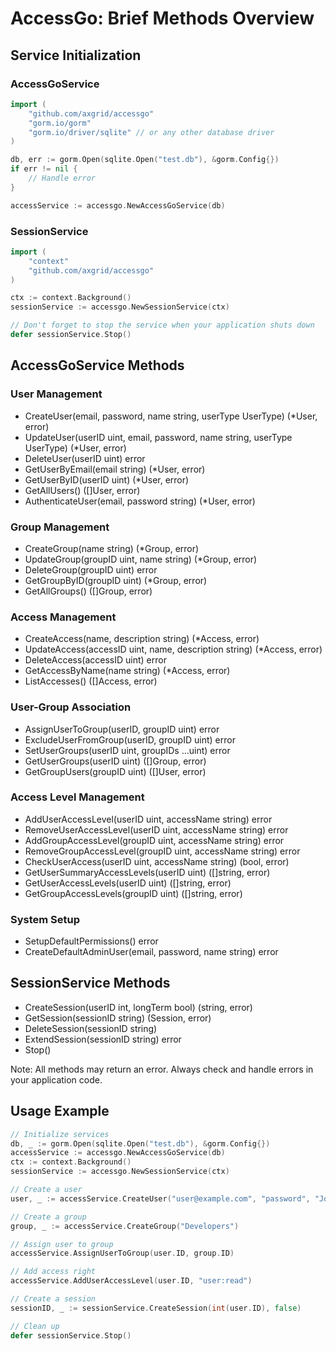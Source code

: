 # AccessGo: Brief Methods Overview

## Service Initialization

### AccessGoService
```go
import (
    "github.com/axgrid/accessgo"
    "gorm.io/gorm"
    "gorm.io/driver/sqlite" // or any other database driver
)

db, err := gorm.Open(sqlite.Open("test.db"), &gorm.Config{})
if err != nil {
    // Handle error
}

accessService := accessgo.NewAccessGoService(db)
```

### SessionService
```go
import (
    "context"
    "github.com/axgrid/accessgo"
)

ctx := context.Background()
sessionService := accessgo.NewSessionService(ctx)

// Don't forget to stop the service when your application shuts down
defer sessionService.Stop()
```

## AccessGoService Methods

### User Management
- CreateUser(email, password, name string, userType UserType) (*User, error)
- UpdateUser(userID uint, email, password, name string, userType UserType) (*User, error)
- DeleteUser(userID uint) error
- GetUserByEmail(email string) (*User, error)
- GetUserByID(userID uint) (*User, error)
- GetAllUsers() ([]User, error)
- AuthenticateUser(email, password string) (*User, error)

### Group Management
- CreateGroup(name string) (*Group, error)
- UpdateGroup(groupID uint, name string) (*Group, error)
- DeleteGroup(groupID uint) error
- GetGroupByID(groupID uint) (*Group, error)
- GetAllGroups() ([]Group, error)

### Access Management
- CreateAccess(name, description string) (*Access, error)
- UpdateAccess(accessID uint, name, description string) (*Access, error)
- DeleteAccess(accessID uint) error
- GetAccessByName(name string) (*Access, error)
- ListAccesses() ([]Access, error)

### User-Group Association
- AssignUserToGroup(userID, groupID uint) error
- ExcludeUserFromGroup(userID, groupID uint) error
- SetUserGroups(userID uint, groupIDs ...uint) error
- GetUserGroups(userID uint) ([]Group, error)
- GetGroupUsers(groupID uint) ([]User, error)

### Access Level Management
- AddUserAccessLevel(userID uint, accessName string) error
- RemoveUserAccessLevel(userID uint, accessName string) error
- AddGroupAccessLevel(groupID uint, accessName string) error
- RemoveGroupAccessLevel(groupID uint, accessName string) error
- CheckUserAccess(userID uint, accessName string) (bool, error)
- GetUserSummaryAccessLevels(userID uint) ([]string, error)
- GetUserAccessLevels(userID uint) ([]string, error)
- GetGroupAccessLevels(groupID uint) ([]string, error)

### System Setup
- SetupDefaultPermissions() error
- CreateDefaultAdminUser(email, password, name string) error

## SessionService Methods

- CreateSession(userID int, longTerm bool) (string, error)
- GetSession(sessionID string) (Session, error)
- DeleteSession(sessionID string)
- ExtendSession(sessionID string) error
- Stop()

Note: All methods may return an error. Always check and handle errors in your application code.

## Usage Example

```go
// Initialize services
db, _ := gorm.Open(sqlite.Open("test.db"), &gorm.Config{})
accessService := accessgo.NewAccessGoService(db)
ctx := context.Background()
sessionService := accessgo.NewSessionService(ctx)

// Create a user
user, _ := accessService.CreateUser("user@example.com", "password", "John Doe", accessgo.UserTypeEmployee)

// Create a group
group, _ := accessService.CreateGroup("Developers")

// Assign user to group
accessService.AssignUserToGroup(user.ID, group.ID)

// Add access right
accessService.AddUserAccessLevel(user.ID, "user:read")

// Create a session
sessionID, _ := sessionService.CreateSession(int(user.ID), false)

// Clean up
defer sessionService.Stop()
```